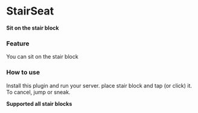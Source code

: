 # StairSeat
**Sit on the stair block**


### Feature
You can sit on the stair block


### How to use
Install this plugin and run your server.
place stair block and tap (or click) it.
To cancel, jump or sneak.

**Supported all stair blocks**